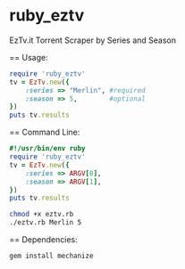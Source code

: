ruby_eztv
=========

EzTv.it Torrent Scraper by Series and Season

== Usage:

```ruby
require 'ruby_eztv'
tv = EzTv.new({
	:series => "Merlin", #required
	:season => 5,        #optional
})
puts tv.results
```

== Command Line:

```ruby
#!/usr/bin/env ruby
require 'ruby_eztv'
tv = EzTv.new({
	:series => ARGV[0],
	:season => ARGV[1],
})
puts tv.results
```

```bash
chmod +x eztv.rb
./eztv.rb Merlin 5
```

== Dependencies:

`gem install mechanize`
